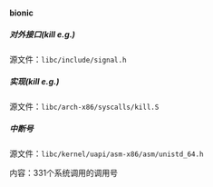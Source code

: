 #### bionic

##### 对外接口(kill e.g.)

源文件：`libc/include/signal.h`

##### 实现(kill e.g.)

源文件：`libc/arch-x86/syscalls/kill.S`

##### 中断号

源文件：`libc/kernel/uapi/asm-x86/asm/unistd_64.h`

内容：331个系统调用的调用号